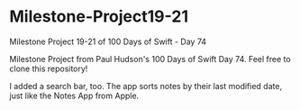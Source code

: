 # Milestone-Project19-21
Milestone Project 19-21 of 100 Days of Swift - Day 74

Milestone Project from Paul Hudson's 100 Days of Swift Day 74. Feel free to clone this repository!

I added a search bar, too. The app sorts notes by their last modified date, just like the Notes App from Apple.
